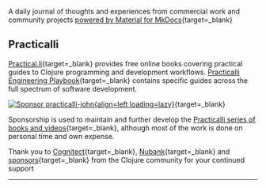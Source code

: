 A daily journal of thoughts and experiences from commercial work and community projects [powered by Material for MkDocs](https://squidfunk.github.io/mkdocs-material/setup/setting-up-a-blog/){target=_blank}


## Practicalli

[Practical.li](https://practical.li){target=_blank} provides free online books covering practical guides to Clojure programming and development workflows.  [Practicalli Engineering Playbook](https://practical.li/engineering-playbook){target=_blank} contains specific guides across the full spectrum of software development.

[![Sponsor practicalli-john](https://raw.githubusercontent.com/practicalli/graphic-design/live/buttons/practicalli-github-sponsors-button.png){align=left loading=lazy}](https://github.com/sponsors/practicalli-john/){target=_blank}

Sponsorship is used to maintain and further develop the [Practicalli series of books and videos](https://practical.li/){target=_blank}, although most of the work is done on personal time and own expense.

Thank you to [Cognitect](https://www.cognitect.com/){target=_blank}, [Nubank](https://nubank.com.br/){target=_blank} and [sponsors](https://github.com/sponsors/practicalli-john#sponsors){target=_blank} from the Clojure community for your continued support

---

